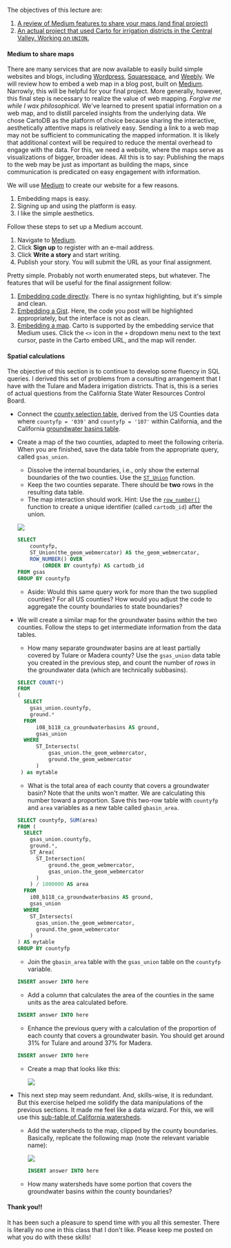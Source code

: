 
The objectives of this lecture are:

1. [A review of Medium features to share your maps (and final project)](https://github.com/danhammer/web-mapping/blob/master/lecture7/lecture7.md#medium-to-share-maps)
2. [An actual project that used Carto for irrigation districts in the Central Valley.  Working on `UNION`.](https://github.com/danhammer/web-mapping/blob/master/lecture7/lecture7.md#spatial-calculations)

#### Medium to share maps

There are many services that are now available to easily build simple websites and blogs, including [Wordpress](https://www.wordpress.com), [Squarespace](https://www.squarespace.com/), and [Weebly](https://www.weebly.com/).  We will review how to embed a web map in a blog post, built on [Medium](http://www.medium.com/).  Narrowly, this will be helpful for your final project.  More generally, however, this final step is necessary to realize the value of web mapping.  *Forgive me while I wax philosophical.*  We've learned to present spatial information on a web map, and to distill parceled insights from the underlying data.  We chose CartoDB as the platform of choice because sharing the interactive, aesthetically attentive maps is relatively easy.  Sending a link to a web map may not be sufficient to communicating the mapped information.  It is likely that additional context will be required to reduce the mental overhead to engage with the data.  For this, we need a website, where the maps serve as visualizations of bigger, broader ideas.  All this is to say: Publishing the maps to the web may be just as important as building the maps, since communication is predicated on easy engagement with information.

We will use [Medium](http://www.medium.com/) to create our website for a few reasons.  

1. Embedding maps is easy.
2. Signing up and using the platform is easy.
3. I like the simple aesthetics.

Follow these steps to set up a Medium account.

1. Navigate to [Medium](https://medium.com/).
2. Click **Sign up** to register with an e-mail address.
3. Click **Write a story** and start writing.
4. Publish your story.  You will submit the URL as your final assignment.

Pretty simple.  Probably not worth enumerated steps, but whatever.  The features that will be useful for the final assignment follow:

1. [Embedding code directly](https://webapps.stackexchange.com/questions/66453/how-to-embed-code-snippets-in-medium). There is no syntax highlighting, but it's simple and clean.
2. [Embedding a Gist](https://blog.medium.com/yes-we-get-the-gist-1c2a27cdfc22).  Here, the code you post will be highlighted appropriately, but the interface is not as clean.
3. [Embedding a map](https://help.medium.com/hc/en-us/articles/214981378-Embedding).  Carto is supported by the embedding service that Medium uses.  Click the `<>` icon in the `+` dropdown menu next to the text cursor, paste in the Carto embed URL, and the map will render.

#### Spatial calculations

The objective of this section is to continue to develop some fluency in SQL queries.  I derived this set of problems from a consulting arrangement that I have with the Tulare and Madera irrigation districts.  That is, this is a series of actual questions from the California State Water Resources Control Board.  

- Connect the [county selection table](https://dangeorge.cartodb.com/tables/gsas), derived from the US Counties data where `countyfp = '039'` and `countyfp = '107'` within California, and the California [groundwater basins table](https://dangeorge.carto.com/dataset/i08_b118_ca_groundwaterbasins).

- Create a map of the two counties, adapted to meet the following criteria.  When you are finished, save the data table from the appropriate query, called `gsas_union`.  
    - Dissolve the internal boundaries, i.e., only show the external boundaries of the two counties.  Use the [`ST_Union`](http://postgis.net/docs/ST_Union.html) function.
    - Keep the two counties separate.  There should be **two** rows in the resulting data table.
    - The map interaction should work. Hint: Use the [`row_number()`](http://www.openwinforms.com/row_number_to_sql_select.html) function to create a unique identifier (called `cartodb_id`) after the union.

     ![](http://i.imgur.com/w4oKPYI.png)

    ```sql
    SELECT 
        countyfp,
        ST_Union(the_geom_webmercator) AS the_geom_webmercator,  
        ROW_NUMBER() OVER 
            (ORDER BY countyfp) AS cartodb_id
    FROM gsas
    GROUP BY countyfp
    ```
    - Aside: Would this same query work for more than the two supplied counties?  For all US counties?  How would you adjust the code to aggregate the county boundaries to state boundaries?

- We will create a similar map for the groundwater basins *within* the two counties.  Follow the steps to get intermediate information from the data tables.
    - How many separate groundwater basins are at least partially covered by Tulare or Madera county?  Use the `gsas_union` data table you created in the previous step, and count the number of *rows* in the groundwater data (which are technically subbasins).

    ```sql
    SELECT COUNT(*)
    FROM
    (
      SELECT
        gsas_union.countyfp,
        ground.*
      FROM 
          i08_b118_ca_groundwaterbasins AS ground, 
          gsas_union
      WHERE
          ST_Intersects(
              gsas_union.the_geom_webmercator,
              ground.the_geom_webmercator
          )
     ) as mytable
    ```

    - What is the total area of each county that covers a groundwater basin?  Note that the units won't matter.  We are calculating this number toward a proportion.  Save this two-row table with `countyfp` and `area` variables as a new table called `gbasin_area`.

    ```sql
    SELECT countyfp, SUM(area)
    FROM (
      SELECT
        gsas_union.countyfp,
        ground.*,
        ST_Area(
          ST_Intersection(
              ground.the_geom_webmercator,
              gsas_union.the_geom_webmercator
          )
        ) / 1000000 AS area
      FROM 
        i08_b118_ca_groundwaterbasins AS ground, 
        gsas_union
      WHERE
        ST_Intersects(
          gsas_union.the_geom_webmercator,
          ground.the_geom_webmercator
        )
    ) AS mytable
    GROUP BY countyfp
    ```

    - Join the `gbasin_area` table with the `gsas_union` table on the `countyfp` variable.

    ```sql
    INSERT answer INTO here
    ```

    - Add a column that calculates the area of the counties in the same units as the area calculated before.

    ```sql
    INSERT answer INTO here
    ```

    - Enhance the previous query with a calculation of the proportion of each county that covers a groundwater basin.  You should get around 31% for Tulare and around 37% for Madera.

    ```sql
    INSERT answer INTO here
    ```

    - Create a map that looks like this:

        ![](http://i.imgur.com/nLVgKlP.png)

- This next step may seem redundant.  And, skills-wise, it is redundant.  But this exercise helped me solidify the data manipulations of the previous sections.  It made me feel like a data wizard.  For this, we will use this [sub-table of California watersheds](https://dangeorge.carto.com/dataset/watersheds).

    - Add the watersheds to the map, clipped by the county boundaries.  Basically, replicate the following map (note the relevant variable name):

        ![](http://i.imgur.com/nkD6RvU.png)

        ```sql
        INSERT answer INTO here
        ```

    - How many watersheds have some portion that covers the groundwater basins *within* the county boundaries?

#### Thank you!!

It has been such a pleasure to spend time with you all this semester.  There is literally no one in this class that I don't like.  Please keep me posted on what you do with these skills!

